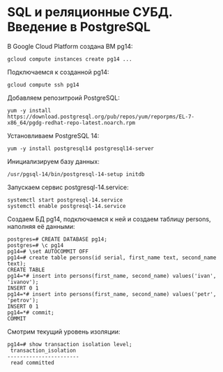 # SQL и реляционные СУБД. Введение в PostgreSQL 

В Google Cloud Platform создана ВМ pg14:
```console
gcloud compute instances create pg14 ...
```
Подключаемся к созданной pg14:
```console
gcloud compute ssh pg14
```
Добавляем репозитроий PostgreSQL:
```console
yum -y install https://download.postgresql.org/pub/repos/yum/reporpms/EL-7-x86_64/pgdg-redhat-repo-latest.noarch.rpm
```
Установливаем PostgreSQL 14:
```console
yum -y install postgresql14 postgresql14-server
```
Инициализируем базу данных:
```console
/usr/pgsql-14/bin/postgresql-14-setup initdb
```
Запускаем сервис postgresql-14.service:
```console
systemctl start postgresql-14.service
systemctl enable postgresql-14.service
```
Создаем БД pg14, подключаемся к ней и создаем таблицу persons, наполняя её данными:
```console
postgres=# CREATE DATABASE pg14;
postgres=# \c pg14
pg14=# \set AUTOCOMMIT OFF
pg14=# create table persons(id serial, first_name text, second_name text);
CREATE TABLE
pg14=*# insert into persons(first_name, second_name) values('ivan', 'ivanov');
INSERT 0 1
pg14=*# insert into persons(first_name, second_name) values('petr', 'petrov');
INSERT 0 1
pg14=*# commit;
COMMIT

```
Смотрим текущий уровень изоляции:
```console
pg14=# show transaction isolation level;
 transaction_isolation 
-----------------------
 read committed
 ```
